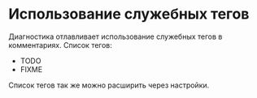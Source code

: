 # Использование служебных тегов

Диагностика отлавливает использование служебных тегов в комментариях. Список тегов:
* TODO
* FIXME

Список тегов так же можно расширить через настройки.